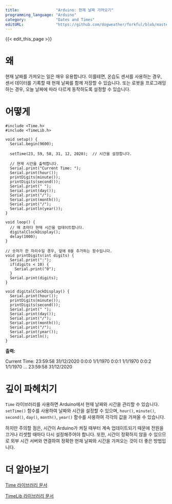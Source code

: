```yaml
---
title:                "Arduino: 현재 날짜 가져오기"
programming_language: "Arduino"
category:             "Dates and Times"
editURL:              "https://github.com/dogweather/forkful/blob/master/content/ko/arduino/getting-the-current-date.md"
---
```


{{< edit_this_page >}}

# 왜

현재 날짜를 가져오는 일은 매우 유용합니다. 이를테면, 온습도 센서를 사용하는 경우, 센서 데이터를 기록할 때 현재 날짜를 함께 저장할 수 있습니다. 또는 로봇을 프로그래밍하는 경우, 오늘 날짜에 따라 다르게 동작하도록 설정할 수 있습니다.

# 어떻게

```Arduino
#include <Time.h>
#include <TimeLib.h>

void setup() {
  Serial.begin(9600);
  
  setTime(23, 59, 58, 31, 12, 2020);  // 시간을 설정합니다.

  // 현재 시간을 출력합니다.
  Serial.print("Current Time: ");
  Serial.print(hour());
  printDigits(minute());
  printDigits(second());
  Serial.print(" ");
  Serial.print(day());
  Serial.print("/");
  Serial.print(month());
  Serial.print("/");
  Serial.println(year());
}

void loop() {
  // 매 초마다 현재 시간을 업데이트합니다.
  digitalClockDisplay();
  delay(1000);
}

// 숫자가 한 자리수일 경우, 앞에 0을 추가하는 함수입니다.
void printDigits(int digits) {
  Serial.print(":");
  if(digits < 10) {
    Serial.print("0");
  }
  Serial.print(digits);
}

void digitalClockDisplay() {
  Serial.print(hour());
  printDigits(minute());
  printDigits(second());
  Serial.print(" ");
  Serial.print(day());
  Serial.print("/");
  Serial.print(month());
  Serial.print("/");
  Serial.print(year());
  Serial.println();
}

```

**출력:**

Current Time: 23:59:58 31/12/2020
0:0:0 1/1/1970
0:0:1 1/1/1970
0:0:2 1/1/1970
...
23:59:58 31/12/2020

# 깊이 파헤치기

`Time` 라이브러리를 사용하면 Arduino에서 현재 날짜와 시간을 관리할 수 있습니다. `setTime()` 함수를 사용하여 날짜와 시간을 설정할 수 있으며, `hour()`, `minute()`, `second()`, `day()`, `month()`, `year()` 함수를 사용하여 각각의 값을 가져올 수 있습니다.

하지만 주의할 점은, 시간이 Arduino가 켜질 때부터 계속 업데이트되기 때문에 전원을 끄거나 리셋할 때마다 다시 설정해주어야 합니다. 또한, 시간이 정확하지 않을 수 있으므로 외부 시간 서버와 연결하여 정확한 현재 날짜와 시간을 가져오는 것이 더 좋은 방법입니다.

# 더 알아보기

[Time 라이브러리 문서](https://github.com/PaulStoffregen/Time)

[TimeLib 라이브러리 문서](https://www.arduino.cc/en/Reference/TimeLib)